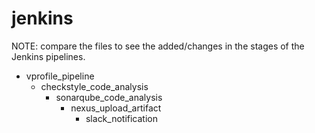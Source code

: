 # jenkins

NOTE: compare the files to see the added/changes in the stages of the Jenkins pipelines.

- vprofile_pipeline
  - checkstyle_code_analysis
    - sonarqube_code_analysis
      - nexus_upload_artifact
        - slack_notification
